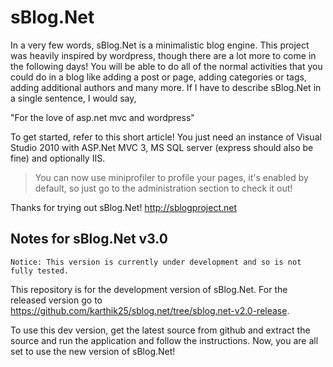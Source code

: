 # sBlog.Net

In a very few words, sBlog.Net is a minimalistic blog engine. This project was heavily inspired by wordpress, though there are a lot more to 
come in the following days! You will be able to do all of the normal activities that you could do in a blog like adding a post or page, 
adding categories or tags, adding additional authors and many more. If I have to describe sBlog.Net in a single sentence, I would say,

"For the love of asp.net mvc and wordpress"

To get started, refer to this short article! You just need an instance of Visual Studio 2010 with ASP.Net MVC 3, MS SQL server (express 
should also be fine) and optionally IIS.

> You can now use miniprofiler to profile your pages, it's enabled by default, so just go to the administration section to check it out!

Thanks for trying out sBlog.Net!
http://sblogproject.net

## Notes for sBlog.Net v3.0

```text
Notice: This version is currently under development and so is not fully tested.
```

This repository is for the development version of sBlog.Net. For the released version go to 
https://github.com/karthik25/sblog.net/tree/sblog.net-v2.0-release.

To use this dev version, get the latest source from github and extract the source and run the application and follow 
the instructions. Now, you are all set to use the new version of sBlog.Net!
